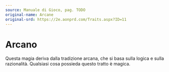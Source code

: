 ```yaml
---
source: Manuale di Gioco, pag. TODO
original-name: Arcane
original-srd: https://2e.aonprd.com/Traits.aspx?ID=11
---
```


# Arcano

Questa magia deriva dalla tradizione arcana, che si basa sulla logica e sulla
razionalità. Qualsiasi cosa possieda questo tratto è magica.
